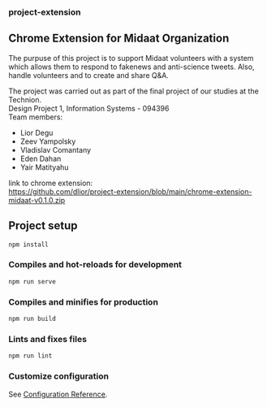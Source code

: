 ### project-extension

## Chrome Extension for Midaat Organization

The purpuse of this project is to support Midaat volunteers with a system which allows them to respond to fakenews and anti-science tweets.
Also, handle volunteers and to create and share Q&A.

The project was carried out as part of the final project of our studies at the Technion. <br>
Design Project 1, Information Systems - 094396<br>
Team members:<br>
<ul>
  <li>Lior Degu</li>
<li>Zeev Yampolsky</li>
  <li>Vladislav Comantany</li>
<li>Eden Dahan</li>
<li>Yair Matityahu</li>
  </ul>
  
 link to chrome extension:<br>
 https://github.com/dlior/project-extension/blob/main/chrome-extension-midaat-v0.1.0.zip

## Project setup

```
npm install
```

### Compiles and hot-reloads for development

```
npm run serve
```

### Compiles and minifies for production

```
npm run build
```

### Lints and fixes files

```
npm run lint
```

### Customize configuration

See [Configuration Reference](https://cli.vuejs.org/config/).
